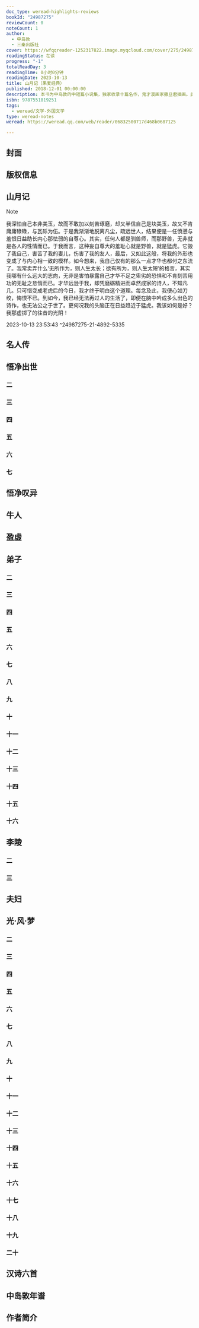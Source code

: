 ```yaml
---
doc_type: weread-highlights-reviews
bookId: "24987275"
reviewCount: 0
noteCount: 1
author:
  - 中岛敦
  - 三秦出版社
cover: https://wfqqreader-1252317822.image.myqcloud.com/cover/275/24987275/t7_24987275.jpg
readingStatus: 在读
progress: "-1"
totalReadDay: 3
readingTime: 0小时0分钟
readingDate: 2023-10-13
title: 山月记（果麦经典）
published: 2018-12-01 00:00:00
description: 本书为中岛敦的中短篇小说集，独家收录十篇名作，鬼才漫画家撒旦君插画。此书专治文艺青年“纠结虚无”症，疏肝理气，药到病除。
isbn: 9787551819251
tags:
  - weread/文学-外国文学
type: weread-notes
weread: https://weread.qq.com/web/reader/06832500717d468b0687125

---
```



## 封面

## 版权信息

## 山月记

> [!NOTE] 
> 我深怕自己本非美玉，故而不敢加以刻苦琢磨，却又半信自己是块美玉，故又不肯庸庸碌碌，与瓦砾为伍。于是我渐渐地脱离凡尘，疏远世人，结果便是一任愤懑与羞恨日益助长内心那怯弱的自尊心。其实，任何人都是驯兽师，而那野兽，无非就是各人的性情而已。于我而言，这种妄自尊大的羞耻心就是野兽，就是猛虎。它毁了我自己，害苦了我的妻儿，伤害了我的友人，最后，又如此这般，将我的外形也变成了与内心相一致的模样。如今想来，我自己仅有的那么一点才华也都付之东流了。我常卖弄什么‘无所作为，则人生太长；欲有所为，则人生太短’的格言，其实我哪有什么远大的志向，无非是害怕暴露自己才华不足之卑劣的恐惧和不肯刻苦用功的无耻之怠惰而已。才华远逊于我，却凭磨砺精进而卓然成家的诗人，不知凡几。只可惜变成老虎后的今日，我才终于明白这个道理。每念及此，我便心如刀绞，悔恨不已。到如今，我已经无法再过人的生活了，即便在脑中吟成多么出色的诗作，也无法公之于世了。更何况我的头脑正在日益趋近于猛虎。我该如何是好？我那虚掷了的往昔的光阴！
> 
> 2023-10-13 23:53:43 ^24987275-21-4892-5335

## 名人传

## 悟净出世

### 二

### 三

### 四

### 五

### 六

### 七

## 悟净叹异

## 牛人

## 盈虚

## 弟子

### 二

### 三

### 四

### 五

### 六

### 七

### 八

### 九

### 十

### 十一

### 十二

### 十三

### 十四

### 十五

### 十六

## 李陵

### 二

### 三

## 夫妇

## 光·风·梦

### 二

### 三

### 四

### 五

### 六

### 七

### 八

### 九

### 十

### 十一

### 十二

### 十三

### 十四

### 十五

### 十六

### 十七

### 十八

### 十九

### 二十

## 汉诗六首

## 中岛敦年谱

## 作者简介

